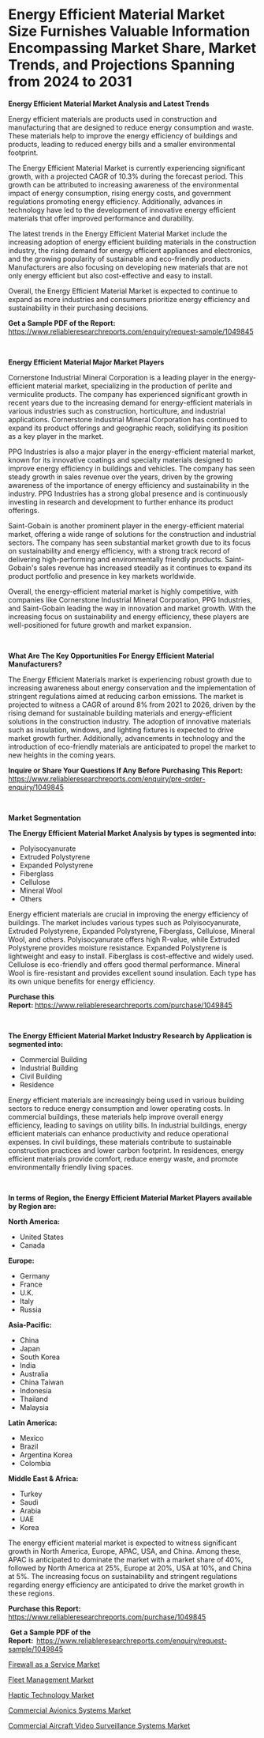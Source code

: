 <p><h1>Energy Efficient Material Market Size Furnishes Valuable Information Encompassing Market Share, Market Trends, and Projections Spanning from 2024 to 2031</h1></p><p><strong>Energy Efficient Material Market Analysis and Latest Trends</strong></p>
<p><p>Energy efficient materials are products used in construction and manufacturing that are designed to reduce energy consumption and waste. These materials help to improve the energy efficiency of buildings and products, leading to reduced energy bills and a smaller environmental footprint.</p><p>The Energy Efficient Material Market is currently experiencing significant growth, with a projected CAGR of 10.3% during the forecast period. This growth can be attributed to increasing awareness of the environmental impact of energy consumption, rising energy costs, and government regulations promoting energy efficiency. Additionally, advances in technology have led to the development of innovative energy efficient materials that offer improved performance and durability.</p><p>The latest trends in the Energy Efficient Material Market include the increasing adoption of energy efficient building materials in the construction industry, the rising demand for energy efficient appliances and electronics, and the growing popularity of sustainable and eco-friendly products. Manufacturers are also focusing on developing new materials that are not only energy efficient but also cost-effective and easy to install.</p><p>Overall, the Energy Efficient Material Market is expected to continue to expand as more industries and consumers prioritize energy efficiency and sustainability in their purchasing decisions.</p></p>
<p><strong>Get a Sample PDF of the Report:&nbsp;</strong> <a href="https://www.reliableresearchreports.com/enquiry/request-sample/1049845">https://www.reliableresearchreports.com/enquiry/request-sample/1049845</a></p>
<p>&nbsp;</p>
<p><strong>Energy Efficient Material Major Market Players</strong></p>
<p><p>Cornerstone Industrial Mineral Corporation is a leading player in the energy-efficient material market, specializing in the production of perlite and vermiculite products. The company has experienced significant growth in recent years due to the increasing demand for energy-efficient materials in various industries such as construction, horticulture, and industrial applications. Cornerstone Industrial Mineral Corporation has continued to expand its product offerings and geographic reach, solidifying its position as a key player in the market.</p><p>PPG Industries is also a major player in the energy-efficient material market, known for its innovative coatings and specialty materials designed to improve energy efficiency in buildings and vehicles. The company has seen steady growth in sales revenue over the years, driven by the growing awareness of the importance of energy efficiency and sustainability in the industry. PPG Industries has a strong global presence and is continuously investing in research and development to further enhance its product offerings.</p><p>Saint-Gobain is another prominent player in the energy-efficient material market, offering a wide range of solutions for the construction and industrial sectors. The company has seen substantial market growth due to its focus on sustainability and energy efficiency, with a strong track record of delivering high-performing and environmentally friendly products. Saint-Gobain's sales revenue has increased steadily as it continues to expand its product portfolio and presence in key markets worldwide.</p><p>Overall, the energy-efficient material market is highly competitive, with companies like Cornerstone Industrial Mineral Corporation, PPG Industries, and Saint-Gobain leading the way in innovation and market growth. With the increasing focus on sustainability and energy efficiency, these players are well-positioned for future growth and market expansion.</p></p>
<p>&nbsp;</p>
<p><strong>What Are The Key Opportunities For Energy Efficient Material Manufacturers?</strong></p>
<p><p>The Energy Efficient Materials market is experiencing robust growth due to increasing awareness about energy conservation and the implementation of stringent regulations aimed at reducing carbon emissions. The market is projected to witness a CAGR of around 8% from 2021 to 2026, driven by the rising demand for sustainable building materials and energy-efficient solutions in the construction industry. The adoption of innovative materials such as insulation, windows, and lighting fixtures is expected to drive market growth further. Additionally, advancements in technology and the introduction of eco-friendly materials are anticipated to propel the market to new heights in the coming years.</p></p>
<p><strong>Inquire or Share Your Questions If Any Before Purchasing This Report:</strong> <a href="https://www.reliableresearchreports.com/enquiry/pre-order-enquiry/1049845">https://www.reliableresearchreports.com/enquiry/pre-order-enquiry/1049845</a></p>
<p>&nbsp;</p>
<p><strong>Market Segmentation</strong></p>
<p><strong>The Energy Efficient Material Market Analysis by types is segmented into:</strong></p>
<p><ul><li>Polyisocyanurate</li><li>Extruded Polystyrene</li><li>Expanded Polystyrene</li><li>Fiberglass</li><li>Cellulose</li><li>Mineral Wool</li><li>Others</li></ul></p>
<p><p>Energy efficient materials are crucial in improving the energy efficiency of buildings. The market includes various types such as Polyisocyanurate, Extruded Polystyrene, Expanded Polystyrene, Fiberglass, Cellulose, Mineral Wool, and others. Polyisocyanurate offers high R-value, while Extruded Polystyrene provides moisture resistance. Expanded Polystyrene is lightweight and easy to install. Fiberglass is cost-effective and widely used. Cellulose is eco-friendly and offers good thermal performance. Mineral Wool is fire-resistant and provides excellent sound insulation. Each type has its own unique benefits for energy efficiency.</p></p>
<p><strong>Purchase this Report:&nbsp;</strong><a href="https://www.reliableresearchreports.com/purchase/1049845">https://www.reliableresearchreports.com/purchase/1049845</a></p>
<p>&nbsp;</p>
<p><strong>The Energy Efficient Material Market Industry Research by Application is segmented into:</strong></p>
<p><ul><li>Commercial Building</li><li>Industrial Building</li><li>Civil Building</li><li>Residence</li></ul></p>
<p><p>Energy efficient materials are increasingly being used in various building sectors to reduce energy consumption and lower operating costs. In commercial buildings, these materials help improve overall energy efficiency, leading to savings on utility bills. In industrial buildings, energy efficient materials can enhance productivity and reduce operational expenses. In civil buildings, these materials contribute to sustainable construction practices and lower carbon footprint. In residences, energy efficient materials provide comfort, reduce energy waste, and promote environmentally friendly living spaces.</p></p>
<p>&nbsp;</p>
<p><strong>In terms of Region, the Energy Efficient Material Market Players available by Region are:</strong></p>
<p>
    <p> <strong> North America: </strong>
        <ul>
            <li>United States</li>
            <li>Canada</li>
        </ul>
        </p> 
    <p> <strong> Europe: </strong>
        <ul>
            <li>Germany</li>
            <li>France</li>
            <li>U.K.</li>
            <li>Italy</li>
            <li>Russia</li>
        </ul>
        </p> 
    <p> <strong> Asia-Pacific: </strong>
        <ul>
            <li>China</li>
            <li>Japan</li>
            <li>South Korea</li>
            <li>India</li>
            <li>Australia</li>
            <li>China Taiwan</li>
            <li>Indonesia</li>
            <li>Thailand</li>
            <li>Malaysia</li>
        </ul>
        </p> 
    <p> <strong> Latin America: </strong>
        <ul>
            <li>Mexico</li>
            <li>Brazil</li>
            <li>Argentina Korea</li>
            <li>Colombia</li>
        </ul>
        </p> 
    <p> <strong> Middle East & Africa: </strong>
        <ul>
            <li>Turkey</li>
            <li>Saudi</li>
            <li>Arabia</li>
            <li>UAE</li>
            <li>Korea</li>
        </ul>
    </p>
    </p>
<p><p>The energy efficient material market is expected to witness significant growth in North America, Europe, APAC, USA, and China. Among these, APAC is anticipated to dominate the market with a market share of 40%, followed by North America at 25%, Europe at 20%, USA at 10%, and China at 5%. The increasing focus on sustainability and stringent regulations regarding energy efficiency are anticipated to drive the market growth in these regions.</p></p>
<p><strong>Purchase this Report: </strong><a href="https://www.reliableresearchreports.com/purchase/1049845">https://www.reliableresearchreports.com/purchase/1049845</a></p>
<p>&nbsp;<strong>Get a Sample PDF of the Report:&nbsp;&nbsp;</strong><a href="https://www.reliableresearchreports.com/enquiry/request-sample/1049845">https://www.reliableresearchreports.com/enquiry/request-sample/1049845</a></p>
<p><strong></strong></p>
<p><p><a href="https://medium.com/@meganlee6679/firewall-as-a-service-market-insight-market-trends-growth-forecasted-from-2024-to-2031-cdb5391226b4">Firewall as a Service Market</a></p><p><a href="https://medium.com/@meganlee6679/fleet-management-market-share-evolution-and-market-growth-trends-2024-2031-aab2f0e6f543">Fleet Management Market</a></p><p><a href="https://medium.com/@lawrenceguerrero666/haptic-technology-market-size-market-outlook-and-market-forecast-2024-to-2031-0f06c2950852">Haptic Technology Market</a></p><p><a href="https://medium.com/@meganlee6679/decoding-commercial-avionics-systems-market-metrics-market-share-trends-and-growth-patterns-068625b7467e">Commercial Avionics Systems Market</a></p><p><a href="https://medium.com/@meganlee6679/commercial-aircraft-video-surveillance-systems-nbsp-market-focuses-on-market-share-size-and-fa1db71d1390">Commercial Aircraft Video Surveillance Systems Market</a></p></p>